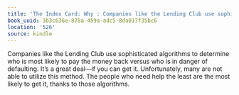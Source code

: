 ```yaml
---
title: 'The Index Card: Why : Companies like the Lending Club use sophisticated algorithms…'
book_uuid: 3b3c636e-878a-459a-adc5-8da017f35bc6
location: '526'
source: kindle
---
```


Companies like the Lending Club use sophisticated algorithms to determine who is most likely to pay the money back versus who is in danger of defaulting. It’s a great deal—if you can get it. Unfortunately, many are not able to utilize this method. The people who need help the least are the most likely to get it, thanks to those algorithms.